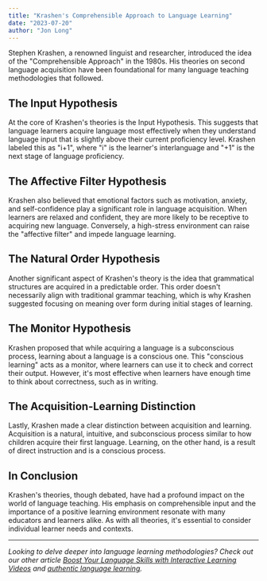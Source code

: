 ```yaml
---
title: "Krashen's Comprehensible Approach to Language Learning"
date: "2023-07-20"
author: "Jon Long"
---
```


Stephen Krashen, a renowned linguist and researcher, introduced the idea of the "Comprehensible Approach" in the 1980s. His theories on second language acquisition have been foundational for many language teaching methodologies that followed.

## The Input Hypothesis

At the core of Krashen's theories is the Input Hypothesis. This suggests that language learners acquire language most effectively when they understand language input that is slightly above their current proficiency level. Krashen labeled this as "i+1", where "i" is the learner's interlanguage and "+1" is the next stage of language proficiency.

## The Affective Filter Hypothesis

Krashen also believed that emotional factors such as motivation, anxiety, and self-confidence play a significant role in language acquisition. When learners are relaxed and confident, they are more likely to be receptive to acquiring new language. Conversely, a high-stress environment can raise the "affective filter" and impede language learning.

## The Natural Order Hypothesis

Another significant aspect of Krashen's theory is the idea that grammatical structures are acquired in a predictable order. This order doesn't necessarily align with traditional grammar teaching, which is why Krashen suggested focusing on meaning over form during initial stages of learning.

## The Monitor Hypothesis

Krashen proposed that while acquiring a language is a subconscious process, learning about a language is a conscious one. This "conscious learning" acts as a monitor, where learners can use it to check and correct their output. However, it's most effective when learners have enough time to think about correctness, such as in writing.

## The Acquisition-Learning Distinction

Lastly, Krashen made a clear distinction between acquisition and learning. Acquisition is a natural, intuitive, and subconscious process similar to how children acquire their first language. Learning, on the other hand, is a result of direct instruction and is a conscious process.

## In Conclusion

Krashen's theories, though debated, have had a profound impact on the world of language teaching. His emphasis on comprehensible input and the importance of a positive learning environment resonate with many educators and learners alike. As with all theories, it's essential to consider individual learner needs and contexts.

---

*Looking to delve deeper into language learning methodologies? Check out our other article [Boost Your Language Skills with Interactive Learning Videos](/interactive-learning-videos) and [authentic language learning](/authentic-language-learning).*
